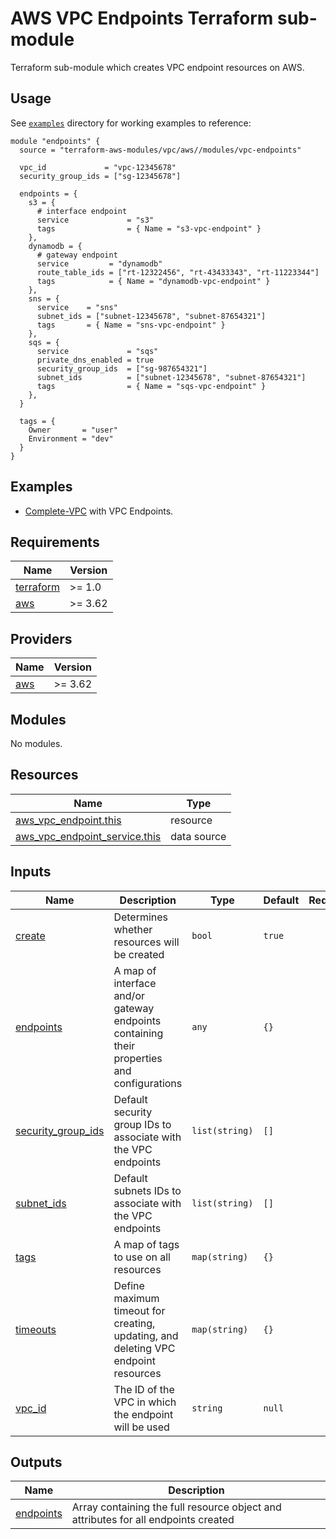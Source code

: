 # AWS VPC Endpoints Terraform sub-module

Terraform sub-module which creates VPC endpoint resources on AWS.

## Usage

See [`examples`](../../examples) directory for working examples to reference:

```hcl
module "endpoints" {
  source = "terraform-aws-modules/vpc/aws//modules/vpc-endpoints"

  vpc_id             = "vpc-12345678"
  security_group_ids = ["sg-12345678"]

  endpoints = {
    s3 = {
      # interface endpoint
      service             = "s3"
      tags                = { Name = "s3-vpc-endpoint" }
    },
    dynamodb = {
      # gateway endpoint
      service         = "dynamodb"
      route_table_ids = ["rt-12322456", "rt-43433343", "rt-11223344"]
      tags            = { Name = "dynamodb-vpc-endpoint" }
    },
    sns = {
      service    = "sns"
      subnet_ids = ["subnet-12345678", "subnet-87654321"]
      tags       = { Name = "sns-vpc-endpoint" }
    },
    sqs = {
      service             = "sqs"
      private_dns_enabled = true
      security_group_ids  = ["sg-987654321"]
      subnet_ids          = ["subnet-12345678", "subnet-87654321"]
      tags                = { Name = "sqs-vpc-endpoint" }
    },
  }

  tags = {
    Owner       = "user"
    Environment = "dev"
  }
}
```

## Examples

- [Complete-VPC](../../examples/complete-vpc) with VPC Endpoints.

<!-- BEGINNING OF PRE-COMMIT-TERRAFORM DOCS HOOK -->
## Requirements

| Name | Version |
|------|---------|
| <a name="requirement_terraform"></a> [terraform](#requirement\_terraform) | >= 1.0 |
| <a name="requirement_aws"></a> [aws](#requirement\_aws) | >= 3.62 |

## Providers

| Name | Version |
|------|---------|
| <a name="provider_aws"></a> [aws](#provider\_aws) | >= 3.62 |

## Modules

No modules.

## Resources

| Name | Type |
|------|------|
| [aws_vpc_endpoint.this](https://registry.terraform.io/providers/hashicorp/aws/latest/docs/resources/vpc_endpoint) | resource |
| [aws_vpc_endpoint_service.this](https://registry.terraform.io/providers/hashicorp/aws/latest/docs/data-sources/vpc_endpoint_service) | data source |

## Inputs

| Name | Description | Type | Default | Required |
|------|-------------|------|---------|:--------:|
| <a name="input_create"></a> [create](#input\_create) | Determines whether resources will be created | `bool` | `true` | no |
| <a name="input_endpoints"></a> [endpoints](#input\_endpoints) | A map of interface and/or gateway endpoints containing their properties and configurations | `any` | `{}` | no |
| <a name="input_security_group_ids"></a> [security\_group\_ids](#input\_security\_group\_ids) | Default security group IDs to associate with the VPC endpoints | `list(string)` | `[]` | no |
| <a name="input_subnet_ids"></a> [subnet\_ids](#input\_subnet\_ids) | Default subnets IDs to associate with the VPC endpoints | `list(string)` | `[]` | no |
| <a name="input_tags"></a> [tags](#input\_tags) | A map of tags to use on all resources | `map(string)` | `{}` | no |
| <a name="input_timeouts"></a> [timeouts](#input\_timeouts) | Define maximum timeout for creating, updating, and deleting VPC endpoint resources | `map(string)` | `{}` | no |
| <a name="input_vpc_id"></a> [vpc\_id](#input\_vpc\_id) | The ID of the VPC in which the endpoint will be used | `string` | `null` | no |

## Outputs

| Name | Description |
|------|-------------|
| <a name="output_endpoints"></a> [endpoints](#output\_endpoints) | Array containing the full resource object and attributes for all endpoints created |
<!-- END OF PRE-COMMIT-TERRAFORM DOCS HOOK -->
